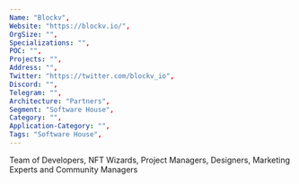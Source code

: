 ```yaml
---
Name: "Blockv",
Website: "https://blockv.io/",
OrgSize: "",
Specializations: "",
POC: "",
Projects: "",
Address: "",
Twitter: "https://twitter.com/blockv_io",
Discord: "",
Telegram: "",
Architecture: "Partners",
Segment: "Software House",
Category: "",
Application-Category: "",
Tags: "Software House",
---
```

<!--lang:en--> 
Team of Developers, NFT Wizards, Project Managers, Designers, Marketing Experts and Community Managers
<!--lang:es--] 
Equipo de desarrolladores, asistentes de NFT, gerentes de proyectos, diseñadores, expertos en marketing y gerentes de comunidades
<!--lang:de--] 
Team aus Entwicklern, NFT-Assistenten, Projektmanagern, Designern, Marketingexperten und Community-Managern
<!--lang:fr--] 
Equipe de Développeurs, Assistants NFT, Chefs de Projet, Designers, Experts Marketing et Community Managers
<!--lang:pl--] 
Zespół programistów, kreatorów NFT, kierowników projektów, projektantów, ekspertów ds. marketingu i menedżerów społeczności
<!--lang:uk--] 
Команда розробників, майстрів NFT, менеджерів проектів, дизайнерів, експертів з маркетингу та менеджерів спільноти
[!--lang:*-->  

